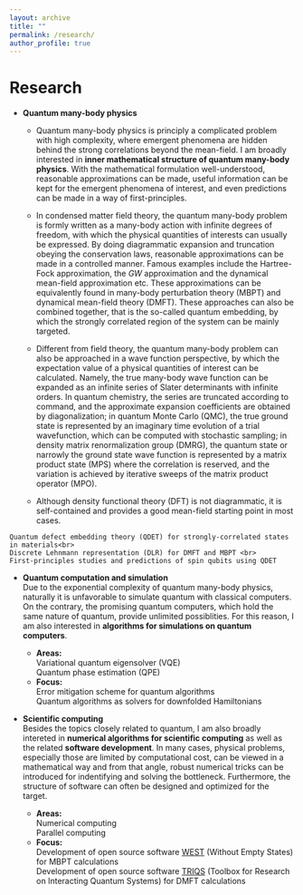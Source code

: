 ```yaml
---
layout: archive
title: ""
permalink: /research/
author_profile: true
---
```


<!-- {% include base_path %}

[<span style="color:navy">[Download CV]</span>](http://sekwonlee.github.io/files/cv.pdf) -->

<!-- <h2> Research interest </h2>  -->
# Research
<!-- I am broadly interested in developing hybrid quantum-classical theories and methods, including the following three parts. -->

- **Quantum many-body physics** <br>
  - Quantum many-body physics is principly a complicated problem with high complexity, where emergent phenomena are hidden behind the strong correlations beyond the mean-field. I am broadly interested in **inner mathematical structure of quantum many-body physics**. With the mathematical formulation well-understood, reasonable approximations can be made, useful information can be kept for the emergent phenomena of interest, and even predictions can be made in a way of first-principles. <br>

  - In condensed matter field theory, the quantum many-body problem is formly written as a many-body action with infinite degrees of freedom, with which the physical quantities of interests can usually be expressed. By doing diagrammatic expansion and truncation obeying the conservation laws, reasonable approximations can be made in a controlled manner. Famous examples include the Hartree-Fock approximation, the *GW* approximation and the dynamical mean-field approximation etc. These approximations can be equivalently found in many-body perturbation theory (MBPT) and dynamical mean-field theory (DMFT). These approaches can also be combined together, that is the so-called quantum embedding, by which the strongly correlated region of the system can be mainly targeted.

  - Different from field theory, the quantum many-body problem can also be approached in a wave function perspective, by which the expectation value of a physical quantities of interest can be calculated. Namely, the true many-body wave function can be expanded as an infinite series of Slater determinants with infinite orders. In quantum chemistry, the series are truncated according to command, and the approximate expansion coefficients are obtained by diagonalization; in quantum Monte Carlo (QMC), the true ground state is represented by an imaginary time evolution of a trial wavefunction, which can be computed with stochastic sampling; in density matrix renormalization group (DMRG), the quantum state or narrowly the ground state wave function is represented by a matrix product state (MPS) where the correlation is reserved, and the variation is achieved by iterative sweeps of the matrix product operator (MPO).

  - Although density functional theory (DFT) is not diagrammatic, it is self-contained and provides a good mean-field starting point in most cases.

<!-- 

  * **Areas:** <br>
    Condensed Matter field theory <br>
    Diagrammatic expansion <br>
    Quantum embedding theory (QET) <br>
    Dynamical mean-field theory (DMFT) <br>
    Many-body perturbation theory (MBPT) <br>
    Density functional theory (DFT) <br>
    Matrix product states (MPS) and density-matrix renormalization group (DMRG) <br>
    Post-Hartree-Fock (post-HF)
  * **Focus:** <br> -->
    Quantum defect embedding theory (QDET) for strongly-correlated states in materials<br>
    Discrete Lehnmann representation (DLR) for DMFT and MBPT <br>
    First-principles studies and predictions of spin qubits using QDET
    

- **Quantum computation and simulation** <br>
  Due to the exponential complexity of quantum many-body physics, naturally it is unfavorable to simulate quantum with classical computers. On the contrary, the promising quantum computers, which hold the same nature of quantum, provide unlimited possiblities. For this reason, I am also interested in **algorithms for simulations on quantum computers**. <br>
  * **Areas:** <br>
    Variational quantum eigensolver (VQE) <br>
    Quantum phase estimation (QPE) <br>
  * **Focus:** <br>
    Error mitigation scheme for quantum algorithms <br>
    Quantum algorithms as solvers for downfolded Hamiltonians
    
- **Scientific computing** <br>
  Besides the topics closely related to quantum, I am also broadly intereted in **numerical algorithms for scientific computing** as well as the related **software development**. In many cases, physical problems, especially those are limited by computational cost, can be viewed in a mathematical way and from that angle, robust numerical tricks can be introduced for indentifying and solving the bottleneck. Furthermore, the structure of software can often be designed and optimized for the target. <br>
  * **Areas:** <br>
    Numerical computing <br>
    Parallel computing
  * **Focus:** <br>
    Development of open source software [WEST](http://www.west-code.org) (Without Empty States) for MBPT calculations <br>
    Development of open source software [TRIQS](https://triqs.github.io/triqs/latest) (Toolbox for Research on Interacting Quantum Systems) for DMFT calculations
